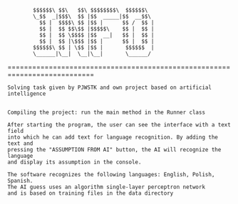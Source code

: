 
			$$$$$$\ $$\   $$\ $$$$$$$$\  $$$$$$\
			\_$$  _|$$$\  $$ |$$  _____|$$  __$$\
			  $$ |  $$$$\ $$ |$$ |      $$ /  $$ |
			  $$ |  $$ $$\$$ |$$$$$\    $$ |  $$ |
			  $$ |  $$ \$$$$ |$$  __|   $$ |  $$ |
			  $$ |  $$ |\$$$ |$$ |      $$ |  $$ |
			$$$$$$\ $$ | \$$ |$$ |       $$$$$$  |
			\______|\__|  \__|\__|       \______/

===========================================================================

    Solving task given by PJWSTK and own project based on artificial intelligence


    Compiling the project: run the main method in the Runner class

    After starting the program, the user can see the interface with a text field
    into which he can add text for language recognition. By adding the text and
    pressing the "ASSUMPTION FROM AI" button, the AI will recognize the language
    and display its assumption in the console.

    The software recognizes the following languages: English, Polish, Spanish.
    The AI guess uses an algorithm single-layer perceptron network
    and is based on training files in the data directory
